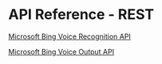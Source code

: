 <!-- 
NavPath: Speech API/API Reference - REST
LinkLabel: API Reference - REST Overview
Url: Speech-api/documentation/API-Reference-REST
Weight: 20
-->

# API Reference - REST

[Microsoft Bing Voice Recognition API](BingVoiceRecognition.md)  

[Microsoft Bing Voice Output API](BingVoiceOutput.md)
